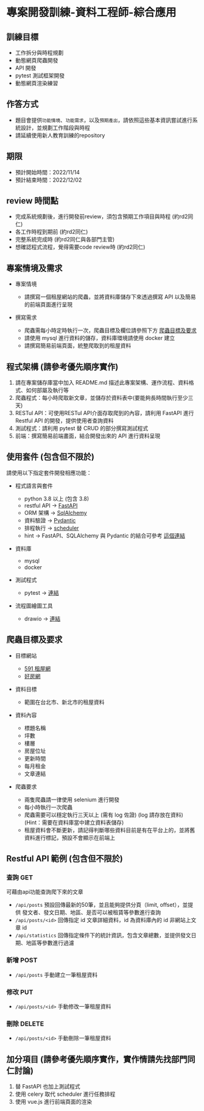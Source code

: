 # 專案開發訓練-資料工程師-綜合應用

## 訓練目標

- 工作拆分與時程規劃
- 動態網頁爬蟲開發
- API 開發
- pytest 測試框架開發
- 動態網頁渲染練習

## 作答方式

- 題目會提供`功能情境`、`功能需求`，以及`預期產出`，請依照這些基本資訊嘗試進行系統設計，並規劃工作階段與時程
- 請延續使用新人教育訓練的repository

## 期限

- 預計開始時間：2022/11/14
- 預計結束時間：2022/12/02

## review 時間點

- 完成系統規劃後，進行開發前review，須包含預期工作項目與時程 (約rd2同仁)
- 各工作時程到期前 (約rd2同仁)
- 完整系統完成時 (約rd2同仁與各部門主管)
- 想確認程式流程，覺得需要code review時 (約rd2同仁)

## 專案情境及需求

- 專案情境
    - 請撰寫一個租屋網站的爬蟲，並將資料庫儲存下來透過撰寫 API 以及簡易的前端頁面進行呈現

- 撰寫需求
    - 爬蟲需每小時定時執行一次，爬蟲目標及欄位請參照下方 [爬蟲目標及要求](#爬蟲目標及要求)
    - 請使用 mysql 進行資料的儲存，資料庫環境請使用 docker 建立
    - 請撰寫簡易前端頁面，統整爬取到的租屋資料

## 程式架構 (請參考優先順序實作)

1. 請在專案儲存庫當中加入 README.md 描述此專案架構、運作流程、資料格式、如何部屬及執行等
2. 爬蟲程式：每小時爬取新文章，並儲存於資料表中(要能夠長時間執行至少三天)
2. RESTul API：可使用RESTul API介面存取爬到的內容，請利用 FastAPI 進行 Restful API 的開發，提供使用者查詢資料
3. 測試程式：請利用 pytest 替 CRUD 的部分撰寫測試程式
5. 前端：撰寫簡易前端畫面，結合開發出來的 API 進行資料呈現


## 使用套件 (包含但不限於)

請使用以下指定套件開發相應功能：

- 程式語言與套件
    - python 3.8 以上 (包含 3.8)
    - restful API -> [FastAPI](https://fastapi.tiangolo.com/)
    - ORM 架構 -> [SqlAlchemy](https://ithelp.ithome.com.tw/articles/10282664?sc=rss.qu)
    - 資料驗證 -> [Pydantic](https://pydantic-docs.helpmanual.io/)
    - 排程執行 -> [scheduler](https://github.com/dbader/schedule)
    - hint -> FastAPI、SQLAlchemy 與 Pydantic 的結合可參考 [這個連結](https://fastapi.tiangolo.com/tutorial/sql-databases/)

- 資料庫
    - mysql
    - docker

- 測試程式
    - pytest -> [連結](https://ithelp.ithome.com.tw/articles/10291169)

- 流程圖繪圖工具
  - drawio -> [連結](https://www.diagrams.net/)

## 爬蟲目標及要求

- 目標網站
    - [591 租屋網](https://rent.591.com.tw/)
    - [好房網](https://rent.housefun.com.tw/)

- 資料目標
    - 範圍在台北市、新北市的租屋資料

- 資料內容
    - 標題名稱
    - 坪數
    - 樓層
    - 房屋位址
    - 更新時間
    - 每月租金
    - 文章連結

- 爬蟲要求
    - 兩隻爬蟲請一律使用 selenium 進行開發
    - 每小時執行一次爬蟲
    - 爬蟲需要可以穩定執行三天以上 (需有 log 佐證) (log 請存放在資料) (Hint：需要在資料庫當中建立資料表儲存)
    - 租屋資料會不斷更新，請記得判斷哪些資料目前是有在平台上的，並將舊資料進行標記，預設不會顯示在前端上

## Restful API 範例 (包含但不限於)

### 查詢 GET

可藉由api功能查詢爬下來的文章

- `/api/posts` 預設回傳最新的50筆，並且能夠提供分頁（limit, offset），並提供 發文者、發文日期、地區、是否可以被租賃等參數進行查詢
- `/api/posts/<id>` 回傳指定 id 文章詳細資料，id 為資料庫內的 id 非網站上文章 id
- `/api/statistics` 回傳指定條件下的統計資訊，包含文章總數，並提供發文日期、地區等參數進行過濾

### 新增 POST

- `/api/posts` 手動建立一筆租屋資料

### 修改 PUT

- `/api/posts/<id>` 手動修改一筆租屋資料

### 刪除 DELETE

- `/api/posts/<id>` 手動刪除一筆租屋資料

## 加分項目 (請參考優先順序實作，實作情請先找部門同仁討論)

1. 替 FastAPI 也加上測試程式
2. 使用 celery 取代 scheduler 進行任務排程
3. 使用 vue.js 進行前端頁面的渲染
